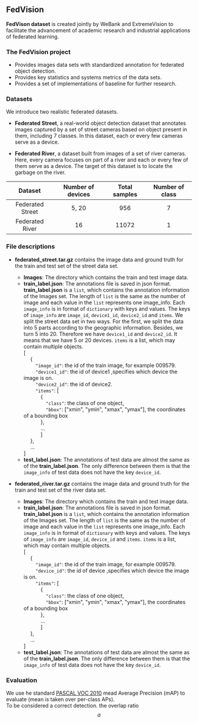 <script type="text/javascript" src="http://cdn.mathjax.org/mathjax/latest/MathJax.js?config=default"></script>
## FedVision
**FedVison dataset** is created jointly by WeBank and ExtremeVision to facilitate the advancement of academic research 
and industrial applications of federated learning.

### The FedVision project

* Provides images data sets with standardized annotation for federated object detection.
* Provides key statistics  and systems metrics of the data sets.
* Provides a set of implementations of baseline for further research.

### Datasets
We introduce two realistic federated datasets.
 
* **Federated Street**, a real-world object detection dataset that annotates images captured by a set of street cameras 
based on object present in them, including 7 classes. In this dataset, each or every few cameras serve as a device.

* **Federated River**, a dataset built from images of a set of river cameras. Here, every camera focuses on part of 
a river and each or every few of them serve as a device. The target of this dataset is to locate the garbage on the river. 

 | Dataset | Number of devices | Total samples | Number of class| 
 |:---:|:---:|:---:|:---:|
 | Federated Street | 5, 20 | 956 | 7 |
 | Federated River | 16 | 11072 | 1 |
 
### File descriptions

* **federated_street.tar.gz** contains the image data and ground truth for the train and test set of the street data set.
    * **Images**: The directory which contains the train and test image data.
    * **train_label.json**: The annotations file is saved in json format. **train_label.json** is a `list`, which 
    contains the annotation information of the Images set. The length of `list` is the same as the number of image and each value
    in the `list` represents one image_info. Each `image_info` is in format of `dictionary` with keys and values. The keys 
    of `image_info` are `image_id`, `device1_id`, `device2_id` and `items`. We split the street data set in two ways. For the first, we
    split the data into 5 parts according to the geographic information. Besides, we turn 5 into 20. Therefore we have `device1_id` and
     `device2_id`. It means that we have 5 or 20 devices. `items` is a list, which may contain multiple objects.  
    [  
     &emsp;    {  
     &emsp;&emsp;    `"image_id"`: the id of the train image, for example 009579.  
     &emsp;&emsp;    `"device1_id"`: the id of device1 ,specifies which device the image is on.   
     &emsp;&emsp;    `"device2_id"`: the id of device2.    
     &emsp;&emsp;    `"items"`: [  
     &emsp;&emsp;&emsp;       {  
     &emsp;&emsp;&emsp;&emsp;          `"class"`: the class of one object,  
     &emsp;&emsp;&emsp;&emsp;          `"bbox"`: ["xmin", "ymin", "xmax", "ymax"], the coordinates of a bounding box  
     &emsp;&emsp;&emsp;       },  
     &emsp;&emsp;&emsp;       ...  
     &emsp;&emsp;&emsp;       ]  
     &emsp;     },  
     &emsp;     ...  
    ]
    * **test_label.json**: The annotations of test data are almost the same as of the **train_label.json**. The only difference between them is that 
    the `image_info` of test data does not have the key `device_id`.  
   

* **federated_river.tar.gz** contains the image data and ground truth for the train and test set of the river data set.

    * **Images**: The directory which contains the train and test image data.
    * **train_label.json**: The annotations file is saved in json format. **train_label.json** is a `list`, which 
    contains the annotation information of the Images set. The length of `list` is the same as the number of image and each value
    in the `list` represents one image_info. Each `image_info` is in format of `dictionary` with keys and values. The keys 
    of `image_info` are `image_id`, `device_id` and `items`. `items` is a list, which may contain multiple objects.  
    [  
     &emsp;    {  
     &emsp;&emsp;    `"image_id"`: the id of the train image, for example 009579.  
     &emsp;&emsp;    `"device_id"`: the id of device ,specifies which device the image is on.   
     &emsp;&emsp;    `"items"`: [  
     &emsp;&emsp;&emsp;       {  
     &emsp;&emsp;&emsp;&emsp;          `"class"`: the class of one object,  
     &emsp;&emsp;&emsp;&emsp;          `"bbox"`: ["xmin", "ymin", "xmax", "ymax"], the coordinates of a bounding box  
     &emsp;&emsp;&emsp;       },  
     &emsp;&emsp;&emsp;       ...  
     &emsp;&emsp;&emsp;       ]  
     &emsp;     },  
     &emsp;     ...  
    ]
    * **test_label.json**: The annotations of test data are almost the same as of the **train_label.json**. The only difference between them is that 
    the `image_info` of test data does not have the key `device_id`.  
   
### Evaluation
We use he standard <u>[PASCAL VOC 2010](http://host.robots.ox.ac.uk/pascal/VOC/voc2010/devkit_doc_08-May-2010.pdf)</u> mead Average Precision (mAP) to evaluate (mean is taken over per-class APs).  
To be considered a correct detection. the overlap ratio $$ a $$